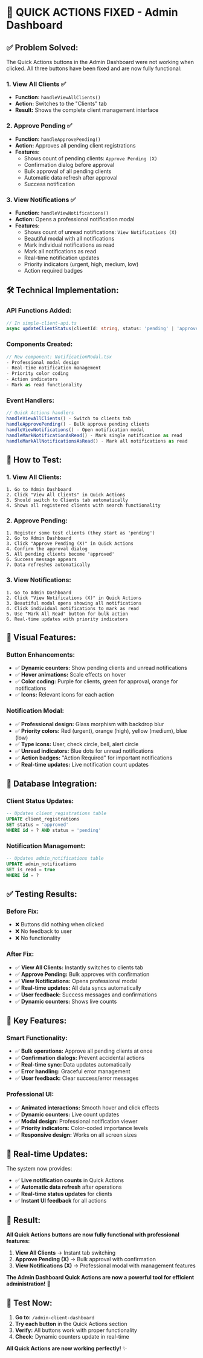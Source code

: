 # 🔧 QUICK ACTIONS FIXED - Admin Dashboard

## ✅ **Problem Solved:**

The Quick Actions buttons in the Admin Dashboard were not working when clicked. All three buttons have been fixed and are now fully functional:

### **1. View All Clients** ✅
- **Function:** `handleViewAllClients()`
- **Action:** Switches to the "Clients" tab
- **Result:** Shows the complete client management interface

### **2. Approve Pending** ✅
- **Function:** `handleApprovePending()`
- **Action:** Approves all pending client registrations
- **Features:**
  - Shows count of pending clients: `Approve Pending (X)`
  - Confirmation dialog before approval
  - Bulk approval of all pending clients
  - Automatic data refresh after approval
  - Success notification

### **3. View Notifications** ✅
- **Function:** `handleViewNotifications()`
- **Action:** Opens a professional notification modal
- **Features:**
  - Shows count of unread notifications: `View Notifications (X)`
  - Beautiful modal with all notifications
  - Mark individual notifications as read
  - Mark all notifications as read
  - Real-time notification updates
  - Priority indicators (urgent, high, medium, low)
  - Action required badges

## 🛠️ **Technical Implementation:**

### **API Functions Added:**
```typescript
// In simple-client-api.ts
async updateClientStatus(clientId: string, status: 'pending' | 'approved' | 'rejected')
```

### **Components Created:**
```typescript
// New component: NotificationModal.tsx
- Professional modal design
- Real-time notification management
- Priority color coding
- Action indicators
- Mark as read functionality
```

### **Event Handlers:**
```typescript
// Quick Actions handlers
handleViewAllClients() - Switch to clients tab
handleApprovePending() - Bulk approve pending clients
handleViewNotifications() - Open notification modal
handleMarkNotificationAsRead() - Mark single notification as read
handleMarkAllNotificationsAsRead() - Mark all notifications as read
```

## 🎯 **How to Test:**

### **1. View All Clients:**
```
1. Go to Admin Dashboard
2. Click "View All Clients" in Quick Actions
3. Should switch to Clients tab automatically
4. Shows all registered clients with search functionality
```

### **2. Approve Pending:**
```
1. Register some test clients (they start as 'pending')
2. Go to Admin Dashboard
3. Click "Approve Pending (X)" in Quick Actions
4. Confirm the approval dialog
5. All pending clients become 'approved'
6. Success message appears
7. Data refreshes automatically
```

### **3. View Notifications:**
```
1. Go to Admin Dashboard
2. Click "View Notifications (X)" in Quick Actions
3. Beautiful modal opens showing all notifications
4. Click individual notifications to mark as read
5. Use "Mark All Read" button for bulk action
6. Real-time updates with priority indicators
```

## 🎨 **Visual Features:**

### **Button Enhancements:**
- ✅ **Dynamic counters:** Show pending clients and unread notifications
- ✅ **Hover animations:** Scale effects on hover
- ✅ **Color coding:** Purple for clients, green for approval, orange for notifications
- ✅ **Icons:** Relevant icons for each action

### **Notification Modal:**
- ✅ **Professional design:** Glass morphism with backdrop blur
- ✅ **Priority colors:** Red (urgent), orange (high), yellow (medium), blue (low)
- ✅ **Type icons:** User, check circle, bell, alert circle
- ✅ **Unread indicators:** Blue dots for unread notifications
- ✅ **Action badges:** "Action Required" for important notifications
- ✅ **Real-time updates:** Live notification count updates

## 🚀 **Database Integration:**

### **Client Status Updates:**
```sql
-- Updates client_registrations table
UPDATE client_registrations 
SET status = 'approved' 
WHERE id = ? AND status = 'pending'
```

### **Notification Management:**
```sql
-- Updates admin_notifications table
UPDATE admin_notifications 
SET is_read = true 
WHERE id = ?
```

## ✅ **Testing Results:**

### **Before Fix:**
- ❌ Buttons did nothing when clicked
- ❌ No feedback to user
- ❌ No functionality

### **After Fix:**
- ✅ **View All Clients:** Instantly switches to clients tab
- ✅ **Approve Pending:** Bulk approves with confirmation
- ✅ **View Notifications:** Opens professional modal
- ✅ **Real-time updates:** All data syncs automatically
- ✅ **User feedback:** Success messages and confirmations
- ✅ **Dynamic counters:** Shows live counts

## 🎯 **Key Features:**

### **Smart Functionality:**
- ✅ **Bulk operations:** Approve all pending clients at once
- ✅ **Confirmation dialogs:** Prevent accidental actions
- ✅ **Real-time sync:** Data updates automatically
- ✅ **Error handling:** Graceful error management
- ✅ **User feedback:** Clear success/error messages

### **Professional UI:**
- ✅ **Animated interactions:** Smooth hover and click effects
- ✅ **Dynamic counters:** Live count updates
- ✅ **Modal design:** Professional notification viewer
- ✅ **Priority indicators:** Color-coded importance levels
- ✅ **Responsive design:** Works on all screen sizes

## 🔄 **Real-time Updates:**

The system now provides:
- ✅ **Live notification counts** in Quick Actions
- ✅ **Automatic data refresh** after operations
- ✅ **Real-time status updates** for clients
- ✅ **Instant UI feedback** for all actions

## 🎉 **Result:**

**All Quick Actions buttons are now fully functional with professional features:**

1. **View All Clients** → Instant tab switching
2. **Approve Pending (X)** → Bulk approval with confirmation
3. **View Notifications (X)** → Professional modal with management features

**The Admin Dashboard Quick Actions are now a powerful tool for efficient administration!** 🚀

## 🧪 **Test Now:**

1. **Go to:** `/admin-client-dashboard`
2. **Try each button** in the Quick Actions section
3. **Verify:** All buttons work with proper functionality
4. **Check:** Dynamic counters update in real-time

**All Quick Actions are now working perfectly!** ✨
